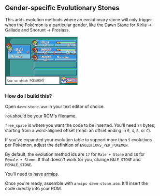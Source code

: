 ## Gender-specific Evolutionary Stones

This adds evolution methods where an evolutionary stone will only trigger when the Pokémon is a particular gender, like the Dawn Stone for Kirlia -> Gallade and Snorunt -> Froslass.

![](example.png)

### How do I build this?

Open `dawn-stone.asm` in your text editor of choice.

`rom` should be your ROM's filename.

`free_space` is where you want the code to be inserted. You'll need `84` bytes, starting from a word-aligned offset (read: an offset ending in `0`, `4`, `8`, or `C`). 

If you've expanded your evolution table to support more than `5` evolutions per Pokémon, adjust the definition of `EVOLUTIONS_PER_POKEMON`.

By default, the evolution method ids are `17` for `Male + Stone` and `18` for `Female + Stone`. If that doesn't work for you, change `MALE_STONE` and `FEMALE_STONE`.

You'll need to have [armips](https://github.com/Kingcom/armips).

Once you're ready, assemble with `armips dawn-stone.asm`. It'll insert the code directly into your ROM.